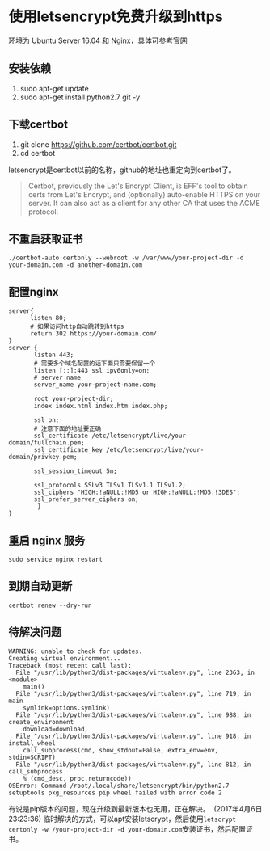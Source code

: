 # 使用letsencrypt免费升级到https 
环境为 Ubuntu Server 16.04 和 Nginx，具体可参考[官网](https://certbot.eff.org/)

## 安装依赖
1. sudo apt-get update 
2. sudo apt-get install python2.7 git -y

## 下载certbot
1. git clone https://github.com/certbot/certbot.git
2. cd certbot  
  
letsencrypt是certbot以前的名称，github的地址也重定向到certbot了。  

>Certbot, previously the Let's Encrypt Client, is EFF's tool to obtain certs from Let's Encrypt, and (optionally) auto-enable HTTPS on your server. It can also act as a client for any other CA that uses the ACME protocol.

## 不重启获取证书
`./certbot-auto certonly --webroot -w /var/www/your-project-dir -d your-domain.com -d another-domain.com`  

## 配置nginx
```
server{
      listen 80;
      # 如果访问http自动跳转到https
      return 302 https://your-domain.com/
}
server {
       listen 443;
       # 需要多个域名配置的话下面只需要保留一个
       listen [::]:443 ssl ipv6only=on;
       # server name
       server_name your-project-name.com;

       root your-project-dir;
       index index.html index.htm index.php;

       ssl on;
       # 注意下面的地址要正确
       ssl_certificate /etc/letsencrypt/live/your-domain/fullchain.pem;
       ssl_certificate_key /etc/letsencrypt/live/your-domain/privkey.pem;

       ssl_session_timeout 5m;

       ssl_protocols SSLv3 TLSv1 TLSv1.1 TLSv1.2;
       ssl_ciphers "HIGH:!aNULL:!MD5 or HIGH:!aNULL:!MD5:!3DES";
       ssl_prefer_server_ciphers on;
        }
}
```
## 重启 nginx 服务   
`sudo service nginx restart`

## 到期自动更新  
`certbot renew --dry-run`

## 待解决问题

```
WARNING: unable to check for updates.
Creating virtual environment...
Traceback (most recent call last):
  File "/usr/lib/python3/dist-packages/virtualenv.py", line 2363, in <module>
    main()
  File "/usr/lib/python3/dist-packages/virtualenv.py", line 719, in main
    symlink=options.symlink)
  File "/usr/lib/python3/dist-packages/virtualenv.py", line 988, in create_environment
    download=download,
  File "/usr/lib/python3/dist-packages/virtualenv.py", line 918, in install_wheel
    call_subprocess(cmd, show_stdout=False, extra_env=env, stdin=SCRIPT)
  File "/usr/lib/python3/dist-packages/virtualenv.py", line 812, in call_subprocess
    % (cmd_desc, proc.returncode))
OSError: Command /root/.local/share/letsencrypt/bin/python2.7 - setuptools pkg_resources pip wheel failed with error code 2
```
有说是pip版本的问题，现在升级到最新版本也无用，正在解决。  (2017年4月6日23:23:36)
临时解决的方式，可以apt安装letscrypt，然后使用`letscrypt certonly -w /your-project-dir -d your-domain.com`安装证书，然后配置证书。
